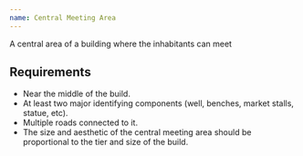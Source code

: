 ```yaml
---
name: Central Meeting Area
---
```


A central area of a building where the inhabitants can meet

## Requirements
- Near the middle of the build.
- At least two major identifying components (well, benches, market stalls, statue, etc).
- Multiple roads connected to it.
- The size and aesthetic of the central meeting area should be proportional to the tier and size of the build. 
